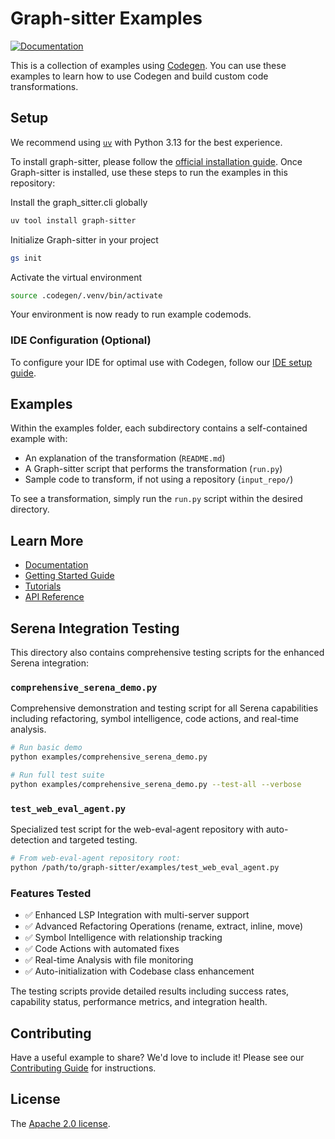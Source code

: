 # Graph-sitter Examples

[![Documentation](https://img.shields.io/badge/docs-graph-sitter.com-blue)](https://graph-sitter.com)

This is a collection of examples using [Codegen](https://codegen.com). You can use these examples to learn how to use Codegen and build custom code transformations.

## Setup

We recommend using [`uv`](https://github.com/astral-sh/uv) with Python 3.13 for the best experience.

To install graph-sitter, please follow the [official installation guide](https://graph-sitter.com/introduction/installation). Once Graph-sitter is installed, use these steps to run the examples in this repository:

Install the graph_sitter.cli globally

```bash
uv tool install graph-sitter
```

Initialize Graph-sitter in your project

```bash
gs init
```

Activate the virtual environment

```bash
source .codegen/.venv/bin/activate
```

Your environment is now ready to run example codemods.

### IDE Configuration (Optional)

To configure your IDE for optimal use with Codegen, follow our [IDE setup guide](https://graph-sitter.com/introduction/ide-usage#configuring-your-ide-interpreter).

## Examples

Within the examples folder, each subdirectory contains a self-contained example with:

- An explanation of the transformation (`README.md`)
- A Graph-sitter script that performs the transformation (`run.py`)
- Sample code to transform, if not using a repository (`input_repo/`)

To see a transformation, simply run the `run.py` script within the desired directory.

## Learn More

- [Documentation](https://graph-sitter.com)
- [Getting Started Guide](https://graph-sitter.com/introduction/getting-started)
- [Tutorials](https://graph-sitter.com/tutorials/at-a-glance)
- [API Reference](https://graph-sitter.com/api-reference)

## Serena Integration Testing

This directory also contains comprehensive testing scripts for the enhanced Serena integration:

### `comprehensive_serena_demo.py`
Comprehensive demonstration and testing script for all Serena capabilities including refactoring, symbol intelligence, code actions, and real-time analysis.

```bash
# Run basic demo
python examples/comprehensive_serena_demo.py

# Run full test suite
python examples/comprehensive_serena_demo.py --test-all --verbose
```

### `test_web_eval_agent.py`
Specialized test script for the web-eval-agent repository with auto-detection and targeted testing.

```bash
# From web-eval-agent repository root:
python /path/to/graph-sitter/examples/test_web_eval_agent.py
```

### Features Tested
- ✅ Enhanced LSP Integration with multi-server support
- ✅ Advanced Refactoring Operations (rename, extract, inline, move)
- ✅ Symbol Intelligence with relationship tracking
- ✅ Code Actions with automated fixes
- ✅ Real-time Analysis with file monitoring
- ✅ Auto-initialization with Codebase class enhancement

The testing scripts provide detailed results including success rates, capability status, performance metrics, and integration health.

## Contributing

Have a useful example to share? We'd love to include it! Please see our [Contributing Guide](CONTRIBUTING.md) for instructions.

## License

The [Apache 2.0 license](LICENSE).
